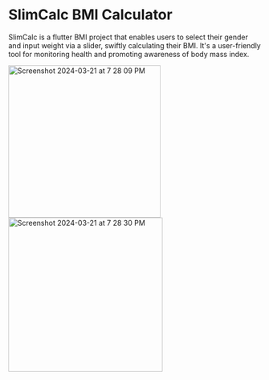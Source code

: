 # SlimCalc BMI Calculator

SlimCalc is a flutter BMI project that enables users to select their gender and input weight via a slider, swiftly calculating their BMI. It's a user-friendly tool for monitoring health and promoting awareness of body mass index.


<img width="303" alt="Screenshot 2024-03-21 at 7 28 09 PM" src="https://github.com/gulfam-dev/bmi_calculator_flutter/assets/146335824/3e6f5d62-3962-4910-9145-fa3c12489cc1">
<img width="307" alt="Screenshot 2024-03-21 at 7 28 30 PM" src="https://github.com/gulfam-dev/bmi_calculator_flutter/assets/146335824/131de99d-b8dc-47f7-b760-d5c82558c678">
